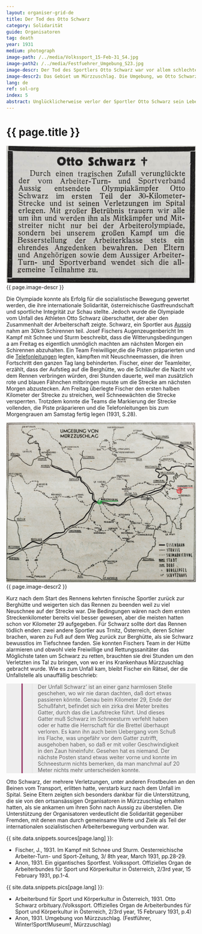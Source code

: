 ```yaml
---
layout: organiser-grid-de
title: Der Tod des Otto Schwarz
category: Solidarität
guide: Organisatoren
tag: death
year: 1931
medium: photograph
image-path: /../media/Volkssport_15-Feb-31_S4.jpg
image-path2: /../media/Festfuehrer_Umgebung_S23.jpg
image-descr: Der Tod des Sportlers Otto Schwarz war vor allem schlechten Witterungsbedingungen geschuldet. Die Sportlergemeinschaft unterstützte die Eltern des Verstorbenen
image-descr2: Das Gebiet um Mürzzuschlag. Die Umgebung, wo Otto Schwarz verunglückte in rot (Sonnwendstein), das Krankenhaus Mürzzuschlag in grün
lang: de
ref: sol-org
index: 5
abstract: Unglücklicherweise verlor der Sportler Otto Schwarz sein Leben nach einem unerwartet schweren Unfall, der den schlechten Witterungsbedingungen geschuldet war.
---
```

<body>
    <div class="infotext">
        <h1  id="title">{{ page.title }}</h1>
        <div class="grid-item" id="exhibit-image"><img src="/../media/Volkssport_15-Feb-31_S4.jpg" class="img-fluid" alt="The death of athlete Otto Schwarz was largely due to averse weather conditions, but the community supported the deceased's parents.">{{ page.image-descr }}</div>
        <p>Die Olympiade konnte als Erfolg für die sozialistische Bewegung gewertet werden, die ihre internationale Solidarität, österreichische Gastfreundschaft und sportliche Integrität zur Schau stellte. Jedoch wurde die Olympiade vom Unfall des Athleten Otto Schwarz überschattet, der aber den Zusammenhalt der Arbeiterschaft zeigte. Schwarz, ein Sportler aus <a href="#" class="link-info" data-toggle="tooltip" title="heute Ústí nad Labem, Tschechien">Aussig</a> nahm am 30km Schirennen teil. Josef Fischers Augenzeugenbericht <span class="source">Im Kampf mit Schnee und Sturm</span> beschreibt, dass die Witterungsbedingungen a am Freitag es eigentlich unmöglich machten am nächsten Morgen ein Schirennen abzuhalten. Ein Team Freiwilliger,die die Pisten präparierten und die <a href="#" class="link-info" data-toggle="tooltip" title="telephones were used to report from the race course and immediately inform the audience on the information board at the finishing">Telefonleitungen</a> legten, kämpften mit Neuschneemassen, die ihren Fortschritt den ganzen Tag lang behinderten. Fischer, einer der Teamleiter, erzählt, dass der Aufstieg auf die Berghütte, wo die Schiläufer die Nacht vor dem Rennen verbringen würden, drei Stunden dauerte, weil man zusätzlich rote und blauen Fähnchen mitbringen musste um die Strecke am nächsten Morgen abzustecken. Am Freitag überlegte Fischer den ersten halben Kilometer der Strecke zu streichen, weil Schneewächten die Strecke versperrten. Trotzdem konnte die Teams die Markierung der Strecke vollenden, die Piste präparieren und die Telefonleitungen bis zum Morgengrauen am Samstag fertig legen (1931, S.28).</p>
        <div class="grid-item" id="exhibit-image"><img src="/../media/Festfuehrer_Umgebung_S23.jpg" class="img-fluid" alt="{{ page.image-descr2 }}">{{ page.image-descr2 }}</div>
        <p>Kurz nach dem Start des Rennens kehrten finnische Sportler zurück zur Berghütte und weigerten sich das Rennen zu beenden weil zu viel Neuschnee auf der Strecke war. Die Bedingungen wären nach dem ersten Streckenkilometer bereits viel besser gewesen, aber die meisten hatten schon vor Kilometer 29 aufgegeben. Für Schwarz sollte dort das Rennen tödlich enden: zwei andere Sportler aus Trnitz, Österreich, deren Schier brachen, waren zu Fuß auf dem Weg zurück zur Berghütte, als sie Schwarz bewusstlos im Tiefschnee fanden. Sie konnten Fischers Team in der Hütte alarmieren und obwohl viele Freiwillige und Rettungssanitäter das Möglichste taten um Schwarz zu retten, brauchten sie drei Stunden um den Verletzten ins Tal zu bringen, von wo er ins Krankenhaus Mürzzuschlag gebracht wurde. Wie es zum Unfall kam, bleibt Fischer ein Rätsel, der die Unfallstelle als unauffällig beschrieb: 
    <section class="vh-50" style="background-color: #eee;">
        <div class="container py-sm-5 h-50">
         <div class="row d-flex align-items-center h-20">
           <div class="col col-md-9 mb-3 mb-md-1" id="style3">
            <figure class="bg-white p-3 rounded" style="border-left: .25rem solid #a34e78;">
                <blockquote class="blockquote pb-2">
                    <p class="inlinequote">Der Unfall Schwarz’ ist an einer ganz harmlosen Stelle geschehen, wo wir nie daran dachten, daß dort etwas passieren könnte. Genau beim Kilometer 29, Ende der Schußfahrt, befindet sich ein zirka drei Meter breites Gatter, durch das die Laufstrecke führt. Und dieses Gatter muß Schwarz im Schneesturm verfehlt haben oder er hatte die Herrschaft für die Brettel überhaupt verloren. Es kann ihn auch beim Uebergang vom Schuß ins Flache, was ungefähr vor dem Gatter zutrifft, ausgehoben haben, so daß er mit voller Geschwindigkeit in den Zaun hineinfuhr. Gesehen hat es niemand. Der nächste Posten stand etwas weiter vorne und konnte im Schneesturm nichts bemerken, da man manchmal auf 20 Meter nichts mehr unterscheiden konnte.</p>
                </blockquote>
            </figure>
           </div>
          </div>
        </div>
    </section>
        <p>Otto Schwarz, der mehrere Verletzungen, unter anderen Frostbeulen an den Beinen vom Transport, erlitten hatte, verstarb kurz nach dem Unfall im Spital. Seine Eltern zeigten sich besonders dankbar für die Unterstützung, die sie von den ortsansässigen Organisatoren in Mürzzuschlag erhalten hatten, als sie ankamen um ihren Sohn nach Aussig zu überstellen. Die Unterstützung der Organisatoren verdeutlicht die Solidarität gegenüber Fremden, mit denen man durch gemeinsame Werte und Ziele als Teil der internationalen sozialistischen Arbeiterbewegung verbunden war.</p>
        <div class="resources">
            <div class="resource-title">{{ site.data.snippets.sources[page.lang] }}:</div>
                <ul>
                    <li>Fischer, J., 1931. Im Kampf mit Schnee und Sturm. <span id="source">Oesterreichische Arbeiter-Turn- und Sport-Zeitung</span>, 3/ 8th year, March 1931, pp.28-29.</li>
                    <li>Anon, 1931. Ein gigantisches Sportfest. <span id="source">Volkssport. Offizielles Organ de Arbeiterbundes für Sport und Körperkultur in Österreich</span>, 2/3rd year, 15 February 1931, pp.1-4.</li>
                </ul>
            <div class="resource-title">{{ site.data.snippets.pics[page.lang] }}:</div>
                <ul>
                    <li>Arbeiterbund für Sport und Körperkultur in Österreich, 1931. Otto Schwarz orbituary.(<span id="source">Volkssport. Offizielles Organ de Arbeiterbundes für Sport und Körperkultur in Österreich</span>, 2/3rd year, 15 February 1931, p.4)</li>
                    <li>Anon, 1931. Umgebung von Mürzzuschlag. (<span id="source">Festführer</span>, Winter!Sport!Museum!, Mürzzuschlag)</li>
                </ul>
        </div>
    </div>
</body>


